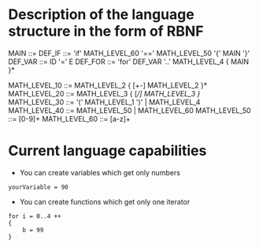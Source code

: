 # Description of the language structure in the form of RBNF
MAIN ::= 
DEF_IF ::= 'if' MATH_LEVEL_60 '==' MATH_LEVEL_50 '{' MAIN '}'
DEF_VAR ::= ID '=' E
DEF_FOR ::= 'for' DEF_VAR '..' MATH_LEVEL_4 { MAIN }* 

MATH_LEVEL_10 ::= MATH_LEVEL_2 { [+-] MATH_LEVEL_2 }*
MATH_LEVEL_20 ::= MATH_LEVEL_3 { [*/] MATH_LEVEL_3 }*
MATH_LEVEL_30 ::= '(' MATH_LEVEL_1 ')' | MATH_LEVEL_4
MATH_LEVEL_40 ::= MATH_LEVEL_50 | MATH_LEVEL_60
MATH_LEVEL_50 ::= [0-9]+
MATH_LEVEL_60 ::= [a-z]+

# Сurrent language capabilities

- You can create variables which get only numbers
```
yourVariable = 90
```

- You can create functions which get only one iterator
```
for i = 0..4 ++ 
{
    b = 99
}
```
